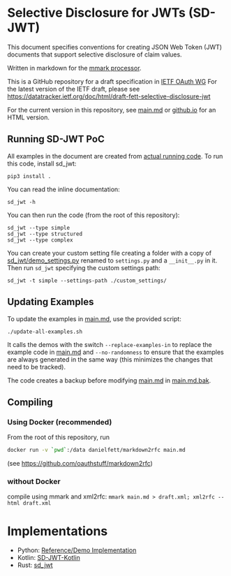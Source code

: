 # Selective Disclosure for JWTs (SD-JWT)

This document specifies conventions for creating JSON Web Token (JWT)
documents that support selective disclosure of claim values. 

Written in markdown for the [mmark processor](https://github.com/mmarkdown/mmark).

This is a GitHub repository for a draft specification in [IETF OAuth WG](https://datatracker.ietf.org/doc/draft-fett-oauth-selective-disclosure-jwt/)
For the latest version of the IETF draft, please see https://datatracker.ietf.org/doc/html/draft-fett-selective-disclosure-jwt

For the current version in this repository, see [main.md](main.md) or [github.io](https://oauthstuff.github.io/draft-selective-disclosure-jwt/draft-fett-selective-disclosure-jwt-00.html) for an HTML version.

## Running SD-JWT PoC

All examples in the document are created from [actual running code](sd_jwt/bin/sd_jwt). To run this code, install sd_jwt:
```
pip3 install .
```

You can read the inline documentation:
````
sd_jwt -h
````

You can then run the code (from the root of this repository):
```
sd_jwt --type simple
sd_jwt --type structured
sd_jwt --type complex
```
You can create your custom setting file creating a folder with a copy of 
[sd_jwt/demo_settings.py](sd_jwt/demo_settings.py) renamed to `settings.py` 
and a `__init__.py` in it. Then run `sd_jwt` specifying the custom settings path:

````
sd_jwt -t simple --settings-path ./custom_settings/
````

## Updating Examples

To update the examples in [main.md](main.md), use the provided script:
```
./update-all-examples.sh
```

It calls the demos with the switch `--replace-examples-in` to replace the example code in
[main.md](main.md) and `--no-randomness` to ensure that the examples are always
generated in the same way (this minimizes the changes that need to be tracked).

The code creates a backup before modifying [main.md](main.md) in [main.md.bak](main.md.bak).

## Compiling

### Using Docker (recommended)
From the root of this repository, run
```bash
docker run -v `pwd`:/data danielfett/markdown2rfc main.md
```
(see https://github.com/oauthstuff/markdown2rfc)

### without Docker
compile using mmark and xml2rfc: `mmark main.md > draft.xml; xml2rfc --html draft.xml`

# Implementations

 * Python: [Reference/Demo Implementation](https://github.com/oauthstuff/draft-selective-disclosure-jwt)
 * Kotlin: [SD-JWT-Kotlin](https://github.com/IDunion/SD-JWT-Kotlin)
 * Rust: [sd_jwt](https://github.com/kushaldas/sd_jwt)

